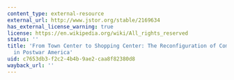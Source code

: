 ```yaml
---
content_type: external-resource
external_url: http://www.jstor.org/stable/2169634
has_external_license_warning: true
license: https://en.wikipedia.org/wiki/All_rights_reserved
status: ''
title: 'From Town Center to Shopping Center: The Reconfiguration of Community Marketplaces
  in Postwar America'
uid: c7653db3-f2c2-4b4b-9ae2-caa8f82380d8
wayback_url: ''
---
```

